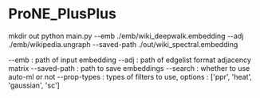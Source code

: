 # ProNE_PlusPlus
mkdir out
python main.py --emb ./emb/wiki_deepwalk.embedding --adj ./emb/wikipedia.ungraph --saved-path ./out/wiki_spectral.embedding

--emb : path of input embedding
--adj : path of edgelist format adjacency matrix
--saved-path : path to save embeddings
--search : whether to use auto-ml or not
--prop-types : types of filters to use, options : ['ppr', 'heat', 'gaussian', 'sc']